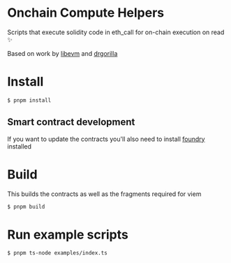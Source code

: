 # Onchain Compute Helpers

Scripts that execute solidity code in eth_call for on-chain execution on read ✨

Based on work by [libevm](https://www.libevm.com/2023/01/03/abusing-eth-call/) and [drgorilla](https://github.com/drgorillamd/UniV2-burn/blob/master/contracts/BatchRequest.sol)

# Install

```sh
$ pnpm install
```

## Smart contract development

If you want to update the contracts you'll also need to install [foundry](https://book.getfoundry.sh/getting-started/installation) installed

# Build

This builds the contracts as well as the fragments required for viem

```sh
$ pnpm build
```

# Run example scripts

```sh
$ pnpm ts-node examples/index.ts
```
